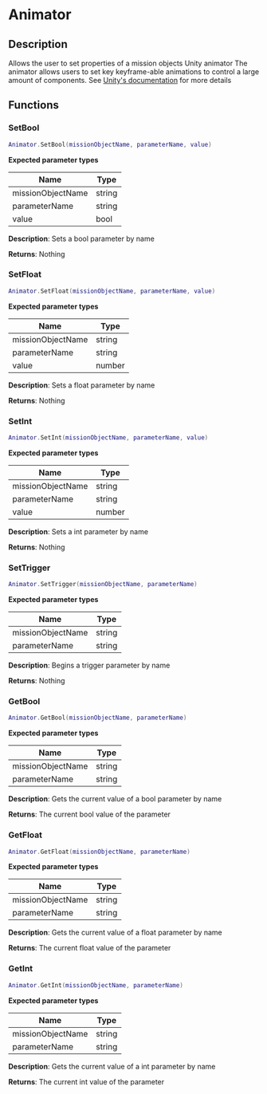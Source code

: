 Animator
========

Description
-----------

Allows the user to set properties of a mission objects Unity animator
The animator allows users to set key keyframe-able animations to control
a large amount of components. See
[Unity's
documentation](https://docs.unity3d.com/Manual/class-Animator.html_Unity's_documentation)
for more details

Functions
---------

### SetBool

``` lua
Animator.SetBool(missionObjectName, parameterName, value)
```

**Expected parameter types**

| Name              | Type   |
|-------------------|--------|
| missionObjectName | string |
| parameterName     | string |
| value             | bool   |

**Description**: Sets a bool parameter by name

**Returns**: Nothing

### SetFloat

``` lua
Animator.SetFloat(missionObjectName, parameterName, value)
```

**Expected parameter types**

| Name              | Type   |
|-------------------|--------|
| missionObjectName | string |
| parameterName     | string |
| value             | number |

**Description**: Sets a float parameter by name

**Returns**: Nothing

### SetInt

``` lua
Animator.SetInt(missionObjectName, parameterName, value)
```

**Expected parameter types**

| Name              | Type   |
|-------------------|--------|
| missionObjectName | string |
| parameterName     | string |
| value             | number |

**Description**: Sets a int parameter by name

**Returns**: Nothing

### SetTrigger

``` lua
Animator.SetTrigger(missionObjectName, parameterName)
```

**Expected parameter types**

| Name              | Type   |
|-------------------|--------|
| missionObjectName | string |
| parameterName     | string |

**Description**: Begins a trigger parameter by name

**Returns**: Nothing

### GetBool

``` lua
Animator.GetBool(missionObjectName, parameterName)
```

**Expected parameter types**

| Name              | Type   |
|-------------------|--------|
| missionObjectName | string |
| parameterName     | string |

**Description**: Gets the current value of a bool parameter by name

**Returns**: The current bool value of the parameter

### GetFloat

``` lua
Animator.GetFloat(missionObjectName, parameterName)
```

**Expected parameter types**

| Name              | Type   |
|-------------------|--------|
| missionObjectName | string |
| parameterName     | string |

**Description**: Gets the current value of a float parameter by name

**Returns**: The current float value of the parameter

### GetInt

``` lua
Animator.GetInt(missionObjectName, parameterName)
```

**Expected parameter types**

| Name              | Type   |
|-------------------|--------|
| missionObjectName | string |
| parameterName     | string |

**Description**: Gets the current value of a int parameter by name

**Returns**: The current int value of the parameter
